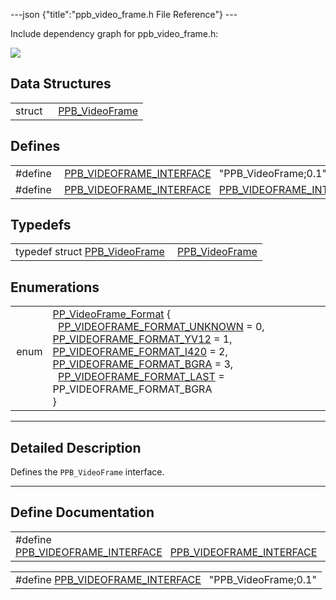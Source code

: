 ---json {"title":"ppb\_video\_frame.h File Reference"} ---

Include dependency graph for ppb\_video\_frame.h:

![](/docs/native-client/pepper_stable/c/ppb__video__frame_8h__incl.png)

Data Structures
---------------

<table><tbody><tr class="odd"><td style="text-align: right;">struct  </td><td><a href="/docs/native-client/pepper_stable/c/struct_p_p_b___video_frame__0__1/" class="el">PPB_VideoFrame</a></td></tr></tbody></table>

Defines
-------

<table><tbody><tr class="odd"><td style="text-align: right;">#define </td><td><a href="/docs/native-client/pepper_stable/c/ppb__video__frame_8h#a4176d3adc972a5e92e02b9fb85dc78fd" class="el">PPB_VIDEOFRAME_INTERFACE</a>   "PPB_VideoFrame;0.1"</td></tr><tr class="even"><td style="text-align: right;">#define </td><td><a href="/docs/native-client/pepper_stable/c/ppb__video__frame_8h#ac161d8c49f583eda31622d9fc010cd0d" class="el">PPB_VIDEOFRAME_INTERFACE</a>   <a href="/docs/native-client/pepper_stable/c/ppb__video__frame_8h#a4176d3adc972a5e92e02b9fb85dc78fd" class="el">PPB_VIDEOFRAME_INTERFACE</a></td></tr></tbody></table>

Typedefs
--------

<table><tbody><tr class="odd"><td style="text-align: right;">typedef struct <a href="/docs/native-client/pepper_stable/c/struct_p_p_b___video_frame__0__1/" class="el">PPB_VideoFrame</a> </td><td><a href="/docs/native-client/pepper_stable/c/group___interfaces#gaa76d004c840f6c4f64a0694e7c844ae9" class="el">PPB_VideoFrame</a></td></tr></tbody></table>

Enumerations
------------

<table><tbody><tr class="odd"><td style="text-align: right;">enum  </td><td><a href="/docs/native-client/pepper_stable/c/group___enums#ga4e7cf746d8acbfa268db1f5ebe8061bf" class="el">PP_VideoFrame_Format</a> {<br />
  <a href="/docs/native-client/pepper_stable/c/group___enums#gga4e7cf746d8acbfa268db1f5ebe8061bfa203cae6273b31da926c199ff4d27183a" class="el">PP_VIDEOFRAME_FORMAT_UNKNOWN</a> = 0, <a href="/docs/native-client/pepper_stable/c/group___enums#gga4e7cf746d8acbfa268db1f5ebe8061bfa6ff238ffd3c807c510712ae56e051e3a" class="el">PP_VIDEOFRAME_FORMAT_YV12</a> = 1, <a href="/docs/native-client/pepper_stable/c/group___enums#gga4e7cf746d8acbfa268db1f5ebe8061bfa0f72b9ac0cba278aab35e7a975624f76" class="el">PP_VIDEOFRAME_FORMAT_I420</a> = 2, <a href="/docs/native-client/pepper_stable/c/group___enums#gga4e7cf746d8acbfa268db1f5ebe8061bfa453d0201b2c7207ef58067ae7693ecfb" class="el">PP_VIDEOFRAME_FORMAT_BGRA</a> = 3,<br />
  <a href="/docs/native-client/pepper_stable/c/group___enums#gga4e7cf746d8acbfa268db1f5ebe8061bfa9c2ef109d6a4b3f32ab8c10b260aeab4" class="el">PP_VIDEOFRAME_FORMAT_LAST</a> = PP_VIDEOFRAME_FORMAT_BGRA<br />
}</td></tr></tbody></table>

------------------------------------------------------------------------

<span id="details" class="anchor" style="margin: 0;"></span>

Detailed Description
--------------------

Defines the `PPB_VideoFrame` interface.

------------------------------------------------------------------------

Define Documentation
--------------------

<span id="ac161d8c49f583eda31622d9fc010cd0d" class="anchor" style="margin: 0;"></span>

<table><tbody><tr class="odd"><td>#define <a href="/docs/native-client/pepper_stable/c/ppb__video__frame_8h#ac161d8c49f583eda31622d9fc010cd0d" class="el">PPB_VIDEOFRAME_INTERFACE</a>   <a href="/docs/native-client/pepper_stable/c/ppb__video__frame_8h#a4176d3adc972a5e92e02b9fb85dc78fd" class="el">PPB_VIDEOFRAME_INTERFACE</a></td></tr></tbody></table>

<span id="a4176d3adc972a5e92e02b9fb85dc78fd" class="anchor" style="margin: 0;"></span>

<table><tbody><tr class="odd"><td>#define <a href="/docs/native-client/pepper_stable/c/ppb__video__frame_8h#a4176d3adc972a5e92e02b9fb85dc78fd" class="el">PPB_VIDEOFRAME_INTERFACE</a>   "PPB_VideoFrame;0.1"</td></tr></tbody></table>

